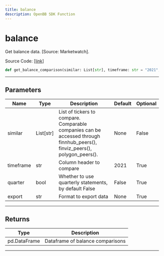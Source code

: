 ```yaml
---
title: balance
description: OpenBB SDK Function
---
```


# balance

Get balance data. [Source: Marketwatch].

Source Code: [[link](https://github.com/OpenBB-finance/OpenBBTerminal/tree/main/openbb_terminal/stocks/comparison_analysis/marketwatch_model.py#L107)]
```python
def get_balance_comparison(similar: List[str], timeframe: str = "2021", quarter: bool = False) -> pd.DataFrame
```
---
## Parameters
| Name | Type | Description | Default | Optional |
| ---- | ---- | ----------- | ------- | -------- |
| similar | List[str] | List of tickers to compare.<br/>Comparable companies can be accessed through<br/>finnhub_peers(), finviz_peers(), polygon_peers(). | None | False |
| timeframe | str | Column header to compare | 2021 | True |
| quarter | bool | Whether to use quarterly statements, by default False | False | True |
| export | str | Format to export data | None | True |

---
## Returns
| Type | Description |
| ---- | ----------- |
| pd.DataFrame | Dataframe of balance comparisons |
---

